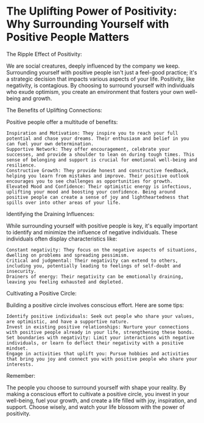 # The Uplifting Power of Positivity: Why Surrounding Yourself with Positive People Matters

The Ripple Effect of Positivity:

We are social creatures, deeply influenced by the company we keep. Surrounding yourself with positive people isn't just a feel-good practice; it's a strategic decision that impacts various aspects of your life. Positivity, like negativity, is contagious. By choosing to surround yourself with individuals who exude optimism, you create an environment that fosters your own well-being and growth.

The Benefits of Uplifting Connections:

Positive people offer a multitude of benefits:

    Inspiration and Motivation: They inspire you to reach your full potential and chase your dreams. Their enthusiasm and belief in you can fuel your own determination.
    Supportive Network: They offer encouragement, celebrate your successes, and provide a shoulder to lean on during tough times. This sense of belonging and support is crucial for emotional well-being and resilience.
    Constructive Growth: They provide honest and constructive feedback, helping you learn from mistakes and improve. Their positive outlook encourages you to see challenges as opportunities for growth.
    Elevated Mood and Confidence: Their optimistic energy is infectious, uplifting your mood and boosting your confidence. Being around positive people can create a sense of joy and lightheartedness that spills over into other areas of your life.

Identifying the Draining Influences:

While surrounding yourself with positive people is key, it's equally important to identify and minimize the influence of negative individuals. These individuals often display characteristics like:

    Constant negativity: They focus on the negative aspects of situations, dwelling on problems and spreading pessimism.
    Critical and judgmental: Their negativity can extend to others, including you, potentially leading to feelings of self-doubt and insecurity.
    Drainers of energy: Their negativity can be emotionally draining, leaving you feeling exhausted and depleted.

Cultivating a Positive Circle:

Building a positive circle involves conscious effort. Here are some tips:

    Identify positive individuals: Seek out people who share your values, are optimistic, and have a supportive nature.
    Invest in existing positive relationships: Nurture your connections with positive people already in your life, strengthening these bonds.
    Set boundaries with negativity: Limit your interactions with negative individuals, or learn to deflect their negativity with a positive mindset.
    Engage in activities that uplift you: Pursue hobbies and activities that bring you joy and connect you with positive people who share your interests.

Remember:

The people you choose to surround yourself with shape your reality. By making a conscious effort to cultivate a positive circle, you invest in your well-being, fuel your growth, and create a life filled with joy, inspiration, and support. Choose wisely, and watch your life blossom with the power of positivity.